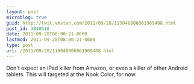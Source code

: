 ```yaml
---
layout: post
microblog: true
guid: http://twit.vmstan.com/2011/09/28/119048806061969408.html
post_id: 3040510
date: 2011-09-28T08:00:21-0600
lastmod: 2011-09-28T08:00:21-0600
type: post
url: /2011/09/28/119048806061969408.html
---
```

Don't expect an iPad killer from Amazon, or even a killer of other Android tablets. This will targeted at the Nook Color, for now.

